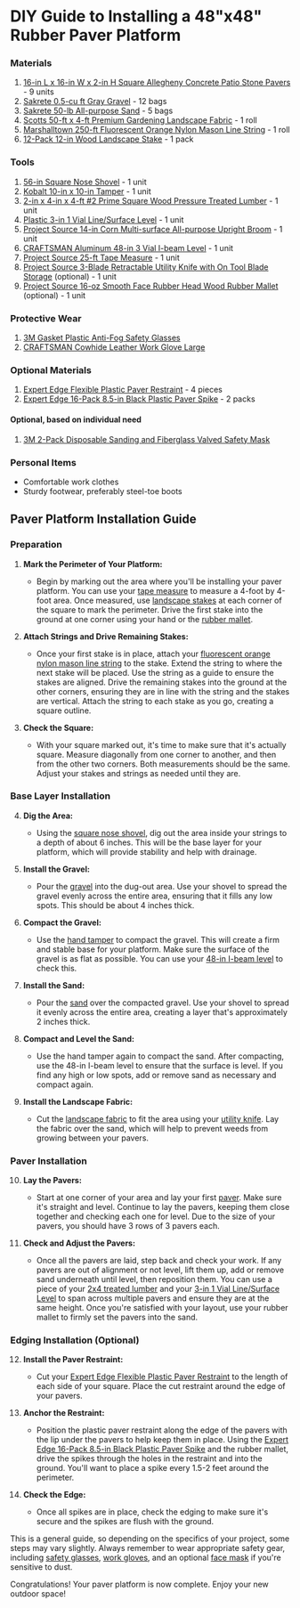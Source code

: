 # DIY Guide to Installing a 48"x48" Rubber Paver Platform

### Materials

1. [16-in L x 16-in W x 2-in H Square Allegheny Concrete Patio Stone Pavers](https://www.lowes.com/pd/Four-cobble-Allegheny-Concrete-Patio-Stone-Common-16-in-x-16-in-Actual-15-7-in-x-15-7-in/4686349) - 9 units
2. [Sakrete 0.5-cu ft Gray Gravel](https://www.lowes.com/pd/Sakrete-0-5-cu-ft-Gray-Gravel/1000489233) - 12 bags
3. [Sakrete 50-lb All-purpose Sand](https://www.lowes.com/pd/Sakrete-50-lb-All-purpose-Sand/1000489239) - 5 bags
4. [Scotts 50-ft x 4-ft Premium Gardening Landscape Fabric](https://www.lowes.com/pd/Scotts/5004685485) - 1 roll
5. [Marshalltown 250-ft Fluorescent Orange Nylon Mason Line String](https://www.lowes.com/pd/Marshalltown-250-ft-Fluorescent-Orange-Nylon-Mason-Line-String/5001845385) - 1 roll
6. [12-Pack 12-in Wood Landscape Stake](https://www.lowes.com/pd/12-Pack-12-in-Wood-Landscape-Stake/1000404377) - 1 pack

### Tools
1. [56-in Square Nose Shovel](https://www.harborfreight.com/56-in-square-nose-shovel-69791.html) - 1 unit
2. [Kobalt 10-in x 10-in Tamper](https://www.lowes.com/pd/Kobalt-10-in-x-10-in-Tamper-with-Steel-Handle/5005462239) - 1 unit
3. [2-in x 4-in x 4-ft #2 Prime Square Wood Pressure Treated Lumber](https://www.lowes.com/pd/Common-2-in-x-4-in-x-4-ft-Actual-1-5-in-x-3-5-in-x-4-ft-2-Prime-Square-Treated-Treated-Deck-Board/1001005914) - 1 unit
4. [Plastic 3-in 1 Vial Line/Surface Level](https://www.lowes.com/pd/Johnson-Level-3-in-Line-Surface-Level/1000085677) - 1 unit
5. [Project Source 14-in Corn Multi-surface All-purpose Upright Broom](https://www.lowes.com/pd/Project-Source-Project-Source-Pro-Corn-Broom-750585/1002832838) - 1 unit
6. [CRAFTSMAN Aluminum 48-in 3 Vial I-beam Level](https://www.lowes.com/pd/CRAFTSMAN-48-in-I-beam-Level/1000596129) - 1 unit
7. [Project Source 25-ft Tape Measure](https://www.lowes.com/pd/Kobalt-Project-Source-25FT-Tape-Measure/5002026353) - 1 unit
8. [Project Source 3-Blade Retractable Utility Knife with On Tool Blade Storage](https://www.lowes.com/pd/Project-Source-Project-Source-Retractable-Utility-Knife/5000204667) (optional) - 1 unit
9. [Project Source 16-oz Smooth Face Rubber Head Wood Rubber Mallet](https://www.lowes.com/pd/Project-Source-16-oz-Smooth-Face-Rubber-Head-Wood-Rubber-Mallet/5013702145) (optional) - 1 unit

### Protective Wear

1. [3M Gasket Plastic Anti-Fog Safety Glasses](https://www.lowes.com/pd/3M-Gasket-Plastic-Anti-Fog-Safety-Glasses/1001879574)
2. [CRAFTSMAN Cowhide Leather Work Glove Large](https://www.lowes.com/pd/CRAFTSMAN-Cowhide-Leather-Work-Glove-Large-Unisex-Leather-Multipurpose-Gloves/1000865862)

### Optional Materials

1. [Expert Edge Flexible Plastic Paver Restraint](https://www.lowes.com/pd/Expert-Edge-Paver-Restraint-6-Ft/1001464148) - 4 pieces
2. [Expert Edge 16-Pack 8.5-in Black Plastic Paver Spike](https://www.lowes.com/pd/Expert-Edge-Anchoring-Spike-Pack-16-Ct/1002102488) - 2 packs

#### Optional, based on individual need

1. [3M 2-Pack Disposable Sanding and Fiberglass Valved Safety Mask](https://www.lowes.com/pd/3M-2-Pack-Disposable-Sanding-and-Fiberglass-Valved-Safety-Mask/1002710118)

### Personal Items

- Comfortable work clothes
- Sturdy footwear, preferably steel-toe boots

## Paver Platform Installation Guide

### Preparation

1. **Mark the Perimeter of Your Platform:** 
    - Begin by marking out the area where you'll be installing your paver platform. You can use your [tape measure](https://www.lowes.com/pd/Kobalt-Project-Source-25FT-Tape-Measure/5002026353) to measure a 4-foot by 4-foot area. Once measured, use [landscape stakes](https://www.lowes.com/pd/12-Pack-12-in-Wood-Landscape-Stake/1000404377) at each corner of the square to mark the perimeter. Drive the first stake into the ground at one corner using your hand or the [rubber mallet](https://www.lowes.com/pd/Project-Source-16-oz-Smooth-Face-Rubber-Head-Wood-Rubber-Mallet/5013702145).

2. **Attach Strings and Drive Remaining Stakes:** 
    - Once your first stake is in place, attach your [fluorescent orange nylon mason line string](https://www.lowes.com/pd/Marshalltown-250-ft-Fluorescent-Orange-Nylon-Mason-Line-String/5001845385) to the stake. Extend the string to where the next stake will be placed. Use the string as a guide to ensure the stakes are aligned. Drive the remaining stakes into the ground at the other corners, ensuring they are in line with the string and the stakes are vertical. Attach the string to each stake as you go, creating a square outline.

3. **Check the Square:** 
    - With your square marked out, it's time to make sure that it's actually square. Measure diagonally from one corner to another, and then from the other two corners. Both measurements should be the same. Adjust your stakes and strings as needed until they are. 

### Base Layer Installation

4. **Dig the Area:** 
    - Using the [square nose shovel](https://www.harborfreight.com/56-in-square-nose-shovel-69791.html), dig out the area inside your strings to a depth of about 6 inches. This will be the base layer for your platform, which will provide stability and help with drainage.

5. **Install the Gravel:** 
    - Pour the [gravel](https://www.lowes.com/pd/Sakrete-0-5-cu-ft-Gray-Gravel/1000489233) into the dug-out area. Use your shovel to spread the gravel evenly across the entire area, ensuring that it fills any low spots. This should be about 4 inches thick. 

6. **Compact the Gravel:** 
    - Use the [hand tamper](https://www.lowes.com/pd/Kobalt-10-in-x-10-in-Tamper-with-Steel-Handle/5005462239) to compact the gravel. This will create a firm and stable base for your platform. Make sure the surface of the gravel is as flat as possible. You can use your [48-in I-beam level](https://www.lowes.com/pd/CRAFTSMAN-48-in-I-beam-Level/1000596129) to check this.

7. **Install the Sand:** 
    - Pour the [sand](https://www.lowes.com/pd/Sakrete-50-lb-All-purpose-Sand/1000489239) over the compacted gravel. Use your shovel to spread it evenly across the entire area, creating a layer that's approximately 2 inches thick. 

8. **Compact and Level the Sand:** 
    - Use the hand tamper again to compact the sand. After compacting, use the 48-in I-beam level to ensure that the surface is level. If you find any high or low spots, add or remove sand as necessary and compact again. 

9. **Install the Landscape Fabric:** 
    - Cut the [landscape fabric](https://www.lowes.com/pd/Scotts/5004685485) to fit the area using your [utility knife](https://www.lowes.com/pd/Project-Source-Project-Source-Retractable-Utility-Knife/5000204667). Lay the fabric over the sand, which will help to prevent weeds from growing between your pavers.

### Paver Installation

10. **Lay the Pavers:** 
    - Start at one corner of your area and lay your first [paver](https://www.lowes.com/pd/Four-cobble-Allegheny-Concrete-Patio-Stone-Common-16-in-x-16-in-Actual-15-7-in-x-15-7-in/4686349). Make sure it's straight and level. Continue to lay the pavers, keeping them close together and checking each one for level. Due to the size of your pavers, you should have 3 rows of 3 pavers each.

11. **Check and Adjust the Pavers:** 
    - Once all the pavers are laid, step back and check your work. If any pavers are out of alignment or not level, lift them up, add or remove sand underneath until level, then reposition them. You can use a piece of your [2x4 treated lumber](https://www.lowes.com/pd/Common-2-in-x-4-in-x-4-ft-Actual-1-5-in-x-3-5-in-x-4-ft-2-Prime-Square-Treated-Treated-Deck-Board/1001005914) and your [3-in 1 Vial Line/Surface Level](https://www.lowes.com/pd/Johnson-Level-3-in-Line-Surface-Level/1000085677) to span across multiple pavers and ensure they are at the same height. Once you're satisfied with your layout, use your rubber mallet to firmly set the pavers into the sand.

### Edging Installation (Optional)

12. **Install the Paver Restraint:** 
    - Cut your [Expert Edge Flexible Plastic Paver Restraint](https://www.lowes.com/pd/Expert-Edge-Paver-Restraint-6-Ft/1001464148) to the length of each side of your square. Place the cut restraint around the edge of your pavers.

13. **Anchor the Restraint:** 
    - Position the plastic paver restraint along the edge of the pavers with the lip under the pavers to help keep them in place. Using the [Expert Edge 16-Pack 8.5-in Black Plastic Paver Spike](https://www.lowes.com/pd/Expert-Edge-Anchoring-Spike-Pack-16-Ct/1002102488) and the rubber mallet, drive the spikes through the holes in the restraint and into the ground. You'll want to place a spike every 1.5-2 feet around the perimeter.

14. **Check the Edge:** 
    - Once all spikes are in place, check the edging to make sure it's secure and the spikes are flush with the ground.

This is a general guide, so depending on the specifics of your project, some steps may vary slightly. Always remember to wear appropriate safety gear, including [safety glasses](https://www.lowes.com/pd/3M-Gasket-Plastic-Anti-Fog-Safety-Glasses/1001879574), [work gloves](https://www.lowes.com/pd/CRAFTSMAN-Cowhide-Leather-Work-Glove-Large-Unisex-Leather-Multipurpose-Gloves/1000865862), and an optional [face mask](https://www.lowes.com/pd/3M-2-Pack-Disposable-Sanding-and-Fiberglass-Valved-Safety-Mask/1002710118) if you're sensitive to dust.

Congratulations! Your paver platform is now complete. Enjoy your new outdoor space!
